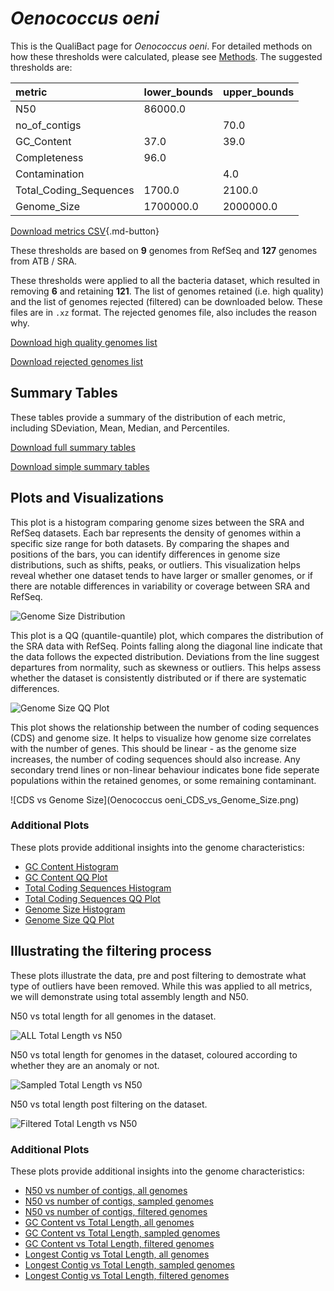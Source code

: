 # *Oenococcus oeni*

This is the QualiBact page for *Oenococcus oeni*. For detailed methods on how these thresholds were calculated, please see [Methods](../../methods.md).
The suggested thresholds are: 

| metric                 | lower_bounds   | upper_bounds   |
|:-----------------------|:---------------|:---------------|
| N50                    | 86000.0        |                |
| no_of_contigs          |                | 70.0           |
| GC_Content             | 37.0           | 39.0           |
| Completeness           | 96.0           |                |
| Contamination          |                | 4.0            |
| Total_Coding_Sequences | 1700.0         | 2100.0         |
| Genome_Size            | 1700000.0      | 2000000.0      |

[Download metrics CSV](Oenococcus_oeni_metrics.csv){.md-button}


These thresholds are based on **9** genomes from RefSeq and **127** genomes from ATB / SRA.

These thresholds were applied to all the bacteria dataset, which resulted in removing **6** and retaining **121**.
The list of genomes retained (i.e. high quality) and the list of genomes rejected (filtered) can be downloaded below. These files are in `.xz` format. The rejected genomes file, also includes the reason why.

[Download high quality genomes list](Oenococcus_oeni_high_quality_genomes.csv.xz)


[Download rejected genomes list](Oenococcus_oeni_filtered_out_genomes.csv.xz)



## Summary Tables
These tables provide a summary of the distribution of each metric, including SDeviation, Mean, Median, and Percentiles.

[Download full summary tables](summary.csv)

[Download simple summary tables](selected_summary.csv)

## Plots and Visualizations

This plot is a histogram comparing genome sizes between the SRA and RefSeq datasets. Each bar represents the density of genomes within a specific size range for both datasets. By comparing the shapes and positions of the bars, you can identify differences in genome size distributions, such as shifts, peaks, or outliers. This visualization helps reveal whether one dataset tends to have larger or smaller genomes, or if there are notable differences in variability or coverage between SRA and RefSeq.

![Genome Size Distribution](Genome_Size_refseq_histogram_kde.png)

This plot is a QQ (quantile-quantile) plot, which compares the distribution of the SRA data with RefSeq. Points falling along the diagonal line indicate that the data follows the expected distribution. Deviations from the line suggest departures from normality, such as skewness or outliers. This helps assess whether the dataset is consistently distributed or if there are systematic differences.

![Genome Size QQ Plot](Genome_Size_refseq_qqplot.png)

This plot shows the relationship between the number of coding sequences (CDS) and genome size. It helps to visualize how genome size correlates with the number of genes. This should be linear - as the genome size increases, the number of coding sequences should also increase. Any secondary trend lines or non-linear behaviour indicates bone fide seperate populations within the retained genomes, or some remaining contaminant. 

![CDS vs Genome Size](Oenococcus oeni_CDS_vs_Genome_Size.png)

### Additional Plots

These plots provide additional insights into the genome characteristics:

- [GC Content Histogram](GC_Content_refseq_histogram_kde.png)
- [GC Content QQ Plot](GC_Content_refseq_qqplot.png)
- [Total Coding Sequences Histogram](Total_Coding_Sequences_refseq_histogram_kde.png)
- [Total Coding Sequences QQ Plot](Total_Coding_Sequences_refseq_qqplot.png)
- [Genome Size Histogram](Genome_Size_refseq_histogram_kde.png)
- [Genome Size QQ Plot](Genome_Size_refseq_qqplot.png)
## Illustrating the filtering process
These plots illustrate the data, pre and post filtering to demostrate what type of outliers have been removed. While this was applied to all metrics, we will demonstrate using total assembly length and N50.

N50 vs total length for all genomes in the dataset.

![ALL Total Length vs N50](Oenococcus_oeni_all_total_length_N50.png)

N50 vs total length for genomes in the dataset, coloured according to whether they are an anomaly or not.

![Sampled Total Length vs N50](Oenococcus_oeni_sample_total_length_N50.png)

N50 vs total length post filtering on the dataset.

![Filtered Total Length vs N50](Oenococcus_oeni_filt_total_length_N50.png)

### Additional Plots

These plots provide additional insights into the genome characteristics:

- [N50 vs number of contigs, all genomes](Oenococcus_oeni_all_N50_number.png)
- [N50 vs number of contigs, sampled genomes](Oenococcus_oeni_sample_N50_number.png)
- [N50 vs number of contigs, filtered genomes](Oenococcus_oeni_filt_N50_number.png)
- [GC Content vs Total Length, all genomes](Oenococcus_oeni_all_total_length_GC_Content.png)
- [GC Content vs Total Length, sampled genomes](Oenococcus_oeni_sample_total_length_GC_Content.png)
- [GC Content vs Total Length, filtered genomes](Oenococcus_oeni_filt_total_length_GC_Content.png)
- [Longest Contig vs Total Length, all genomes](Oenococcus_oeni_all_total_length_longest.png)
- [Longest Contig vs Total Length, sampled genomes](Oenococcus_oeni_sample_total_length_longest.png)
- [Longest Contig vs Total Length, filtered genomes](Oenococcus_oeni_filt_total_length_longest.png)
